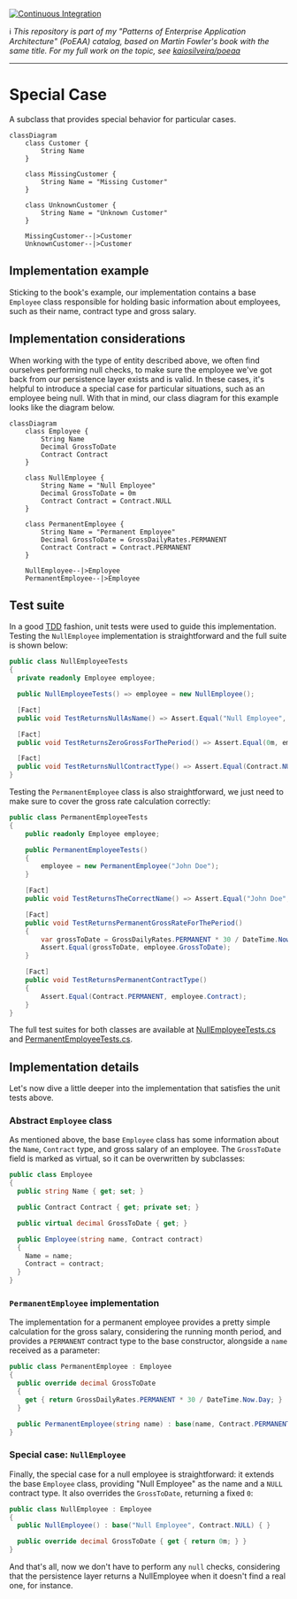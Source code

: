 [![Continuous Integration](https://github.com/kaiosilveira/poeaa-registry/actions/workflows/dotnet.yml/badge.svg)](https://github.com/kaiosilveira/poeaa-registry/actions/workflows/dotnet.yml)

ℹ️ _This repository is part of my "Patterns of Enterprise Application Architecture" (PoEAA) catalog, based on Martin Fowler's book with the same title. For my full work on the topic, see [kaiosilveira/poeaa](https://github.com/kaiosilveira/patterns-of-enterprise-application-architecture)_

---

# Special Case

A subclass that provides special behavior for particular cases.

```mermaid
classDiagram
    class Customer {
        String Name
    }

    class MissingCustomer {
        String Name = "Missing Customer"
    }

    class UnknownCustomer {
        String Name = "Unknown Customer"
    }

    MissingCustomer--|>Customer
    UnknownCustomer--|>Customer
```

## Implementation example

Sticking to the book's example, our implementation contains a base `Employee` class responsible for holding basic information about employees, such as their name, contract type and gross salary.

## Implementation considerations

When working with the type of entity described above, we often find ourselves performing null checks, to make sure the employee we've got back from our persistence layer exists and is valid. In these cases, it's helpful to introduce a special case for particular situations, such as an employee being null. With that in mind, our class diagram for this example looks like the diagram below.

```mermaid
classDiagram
    class Employee {
        String Name
        Decimal GrossToDate
        Contract Contract
    }

    class NullEmployee {
        String Name = "Null Employee"
        Decimal GrossToDate = 0m
        Contract Contract = Contract.NULL
    }

    class PermanentEmployee {
        String Name = "Permanent Employee"
        Decimal GrossToDate = GrossDailyRates.PERMANENT
        Contract Contract = Contract.PERMANENT
    }

    NullEmployee--|>Employee
    PermanentEmployee--|>Employee
```

## Test suite

In a good [TDD](https://github.com/kaiosilveira/test-driven-development) fashion, unit tests were used to guide this implementation. Testing the `NullEmployee` implementation is straightforward and the full suite is shown below:

```csharp
public class NullEmployeeTests
{
  private readonly Employee employee;

  public NullEmployeeTests() => employee = new NullEmployee();

  [Fact]
  public void TestReturnsNullAsName() => Assert.Equal("Null Employee", employee.Name);

  [Fact]
  public void TestReturnsZeroGrossForThePeriod() => Assert.Equal(0m, employee.GrossToDate);

  [Fact]
  public void TestReturnsNullContractType() => Assert.Equal(Contract.NULL, employee.Contract);
}
```

Testing the `PermanentEmployee` class is also straightforward, we just need to make sure to cover the gross rate calculation correctly:

```csharp
public class PermanentEmployeeTests
{
    public readonly Employee employee;

    public PermanentEmployeeTests()
    {
        employee = new PermanentEmployee("John Doe");
    }

    [Fact]
    public void TestReturnsTheCorrectName() => Assert.Equal("John Doe", employee.Name);

    [Fact]
    public void TestReturnsPermanentGrossRateForThePeriod()
    {
        var grossToDate = GrossDailyRates.PERMANENT * 30 / DateTime.Now.Day;
        Assert.Equal(grossToDate, employee.GrossToDate);
    }

    [Fact]
    public void TestReturnsPermanentContractType()
    {
        Assert.Equal(Contract.PERMANENT, employee.Contract);
    }
}
```

The full test suites for both classes are available at [NullEmployeeTests.cs](./PoEAASpecialCase.Tests/test/employees/NullEmployeeTests.cs) and [PermanentEmployeeTests.cs](./PoEAASpecialCase.Tests/test/employees/PermanentEmployeeTests.cs).

## Implementation details

Let's now dive a little deeper into the implementation that satisfies the unit tests above.

### Abstract `Employee` class

As mentioned above, the base `Employee` class has some information about the `Name`, `Contract` type, and gross salary of an employee. The `GrossToDate` field is marked as virtual, so it can be overwritten by subclasses:

```csharp
public class Employee
{
  public string Name { get; set; }

  public Contract Contract { get; private set; }

  public virtual decimal GrossToDate { get; }

  public Employee(string name, Contract contract)
  {
    Name = name;
    Contract = contract;
  }
}
```

### `PermanentEmployee` implementation

The implementation for a permanent employee provides a pretty simple calculation for the gross salary, considering the running month period, and provides a `PERMANENT` contract type to the base constructor, alongside a `name` received as a parameter:

```csharp
public class PermanentEmployee : Employee
{
  public override decimal GrossToDate
  {
    get { return GrossDailyRates.PERMANENT * 30 / DateTime.Now.Day; }
  }

  public PermanentEmployee(string name) : base(name, Contract.PERMANENT) { }
}
```

### Special case: `NullEmployee`

Finally, the special case for a null employee is straightforward: it extends the base `Employee` class, providing "Null Employee" as the name and a `NULL` contract type. It also overrides the `GrossToDate`, returning a fixed `0`:

```csharp
public class NullEmployee : Employee
{
  public NullEmployee() : base("Null Employee", Contract.NULL) { }

  public override decimal GrossToDate { get { return 0m; } }
}
```

And that's all, now we don't have to perform any `null` checks, considering that the persistence layer returns a NullEmployee when it doesn't find a real one, for instance.
